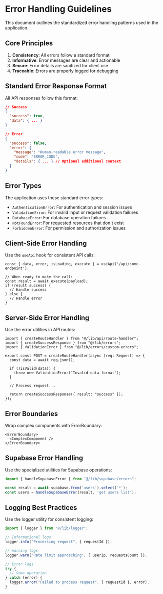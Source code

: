 # Error Handling Guidelines

This document outlines the standardized error handling patterns used in the application.

## Core Principles

1. **Consistency**: All errors follow a standard format
2. **Informative**: Error messages are clear and actionable
3. **Secure**: Error details are sanitized for client use
4. **Traceable**: Errors are properly logged for debugging

## Standard Error Response Format

All API responses follow this format:

```json
// Success
{
  "success": true,
  "data": { ... }
}

// Error
{
  "success": false,
  "error": {
    "message": "Human-readable error message",
    "code": "ERROR_CODE",
    "details": { ... } // Optional additional context
  }
}
```

## Error Types

The application uses these standard error types:

- `AuthenticationError`: For authentication and session issues
- `ValidationError`: For invalid input or request validation failures
- `DatabaseError`: For database operation failures
- `NotFoundError`: For requested resources that don't exist
- `ForbiddenError`: For permission and authorization issues

## Client-Side Error Handling

Use the `useApi` hook for consistent API calls:

```tsx
const { data, error, isLoading, execute } = useApi('/api/some-endpoint');

// When ready to make the call:
const result = await execute(payload);
if (result.success) {
  // Handle success
} else {
  // Handle error
}
```

## Server-Side Error Handling

Use the error utilities in API routes:

```tsx
import { createRouteHandler } from "@/lib/api/route-handler";
import { createSuccessResponse } from "@/lib/errors";
import { ValidationError } from "@/lib/errors/custom-errors";

export const POST = createRouteHandler(async (req: Request) => {
  const data = await req.json();
  
  if (!isValid(data)) {
    throw new ValidationError("Invalid data format");
  }
  
  // Process request...
  
  return createSuccessResponse({ result: "success" });
});
```

## Error Boundaries

Wrap complex components with ErrorBoundary:

```tsx
<ErrorBoundary>
  <ComplexComponent />
</ErrorBoundary>
```

## Supabase Error Handling

Use the specialized utilities for Supabase operations:

```ts
import { handleSupabaseError } from "@/lib/supabase/errors";

const result = await supabase.from('users').select('*');
const users = handleSupabaseError(result, 'get users list');
```

## Logging Best Practices

Use the logger utility for consistent logging:

```ts
import { logger } from "@/lib/logger";

// Informational logs
logger.info("Processing request", { requestId });

// Warning logs
logger.warn("Rate limit approaching", { userIp, requestsCount });

// Error logs
try {
  // Some operation
} catch (error) {
  logger.error("Failed to process request", { requestId }, error);
}
```